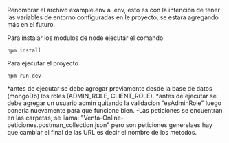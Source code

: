 
Renombrar el archivo example.env a .env, esto es con la intención de tener las variables de entorno
configuradas en le proyecto, se estara agregando más en el futuro.

Para instalar los modulos de node ejecutar el comando
```
npm install
```
Para ejecutar el proyecto
```
npm run dev
```


*antes de ejecutar se debe agregar previamente desde la base de datos (mongoDb) los roles (ADMIN_ROLE, CLIENT_ROLE).
*antes de ejecutar se debe agregar un usuario admin quitando la validacion "esAdminRole" luego ponerla nuevamente para que funcione bien.
-Las peticiones se encuentran en las carpetas, se llama: "Venta-Online-peticiones.postman_collection.json" pero son peticiones generelaes
 hay que cambiar el final de las URL es decir el nombre de los metodos. 
